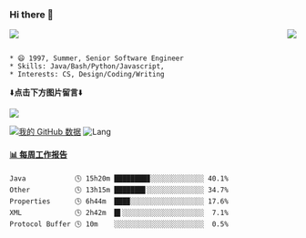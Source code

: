 ### Hi there 👋 
<p> 
  <a href="https://count.getloli.com/"><img src="https://count.getloli.com/get/@github.readme"></a>
  <img src="https://weather-icon.journeyad.repl.co/@shanghai?v=1" align="right">
</p>

```

* 😄 1997, Summer, Senior Software Engineer
* Skills: Java/Bash/Python/Javascript, 
* Interests: CS, Design/Coding/Writing
```

⬇️**点击下方图片留言**⬇️

[![](https://chat.getloli.com/room/@Xxpain.github/svg?width=600&height=100&limit=20&theme=light&title=Xxpain@github:%20~&fontSize=13)](https://chat.getloli.com/room/@Xxpain.github?title=Xxpain的留言板)

[![我的 GitHub 数据](https://github-readme-stats.vercel.app/api?username=Xxpain)]()
![Lang](https://github-readme-stats.vercel.app/api/top-langs/?username=Xxpain&hide=ipynb,html&layout=compact)
 <!-- waka-box start -->
#### <a href="https://gist.github.com/eb4ecc800e460a494f8146b3d1bb974a" target="_blank">📊 每周工作报告</a>
```text
Java            🕓 15h20m ████████▊░░░░░░░░░░░░░ 40.1%
Other           🕓 13h15m ███████▋░░░░░░░░░░░░░░ 34.7%
Properties      🕓 6h44m  ███▉░░░░░░░░░░░░░░░░░░ 17.6%
XML             🕓 2h42m  █▌░░░░░░░░░░░░░░░░░░░░  7.1%
Protocol Buffer 🕓 10m    ░░░░░░░░░░░░░░░░░░░░░░  0.5%
```
<!-- Powered by https://github.com/YouEclipse/waka-box-go . -->
<!-- waka-box end -->
